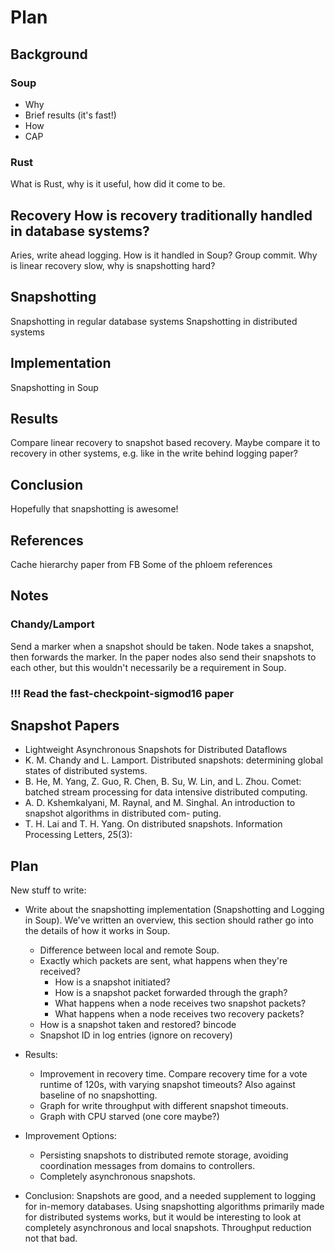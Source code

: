 # Plan
## Background
### Soup
* Why
* Brief results (it's fast!)
* How
* CAP

### Rust
What is Rust, why is it useful, how did it come to be.

## Recovery How is recovery traditionally handled in database systems?
Aries, write ahead logging.
How is it handled in Soup?
Group commit.
Why is linear recovery slow, why is snapshotting hard?

## Snapshotting
Snapshotting in regular database systems
Snapshotting in distributed systems

## Implementation
Snapshotting in Soup

## Results
Compare linear recovery to snapshot based recovery. Maybe compare it to recovery
in other systems, e.g. like in the write behind logging paper?

## Conclusion
Hopefully that snapshotting is awesome!

## References
Cache hierarchy paper from FB
Some of the phloem references

## Notes
### Chandy/Lamport
Send a marker when a snapshot should be taken. Node takes a snapshot, then
forwards the marker. In the paper nodes also send their snapshots to each other,
but this wouldn't necessarily be a requirement in Soup.

### !!! Read the fast-checkpoint-sigmod16 paper

## Snapshot Papers
* Lightweight Asynchronous Snapshots for Distributed Dataflows
* K. M. Chandy and L. Lamport. Distributed snapshots: determining global states of
distributed systems.
* B. He, M. Yang, Z. Guo, R. Chen, B. Su, W. Lin, and L. Zhou. Comet: batched
  stream processing for data intensive distributed computing.
* A. D. Kshemkalyani, M. Raynal, and M. Singhal. An introduction to snapshot
  algorithms in distributed com-
  puting.
* T. H. Lai and T. H. Yang. On distributed snapshots. Information Processing
  Letters, 25(3):

## Plan
New stuff to write:
* Write about the snapshotting implementation (Snapshotting and Logging in Soup).
We've written an overview, this section should rather go into the details of how
it works in Soup.
  - Difference between local and remote Soup.
  - Exactly which packets are sent, what happens when they're received?
    - How is a snapshot initiated?
    - How is a snapshot packet forwarded through the graph?
    - What happens when a node receives two snapshot packets?
    - What happens when a node receives two recovery packets?
  - How is a snapshot taken and restored? bincode
  - Snapshot ID in log entries (ignore on recovery)

* Results:
  - Improvement in recovery time. Compare recovery time for a vote runtime of
    120s, with varying snapshot timeouts? Also against baseline of no
    snapshotting.
  - Graph for write throughput with different snapshot timeouts.
  - Graph with CPU starved (one core maybe?)

* Improvement Options:
  - Persisting snapshots to distributed remote storage, avoiding coordination
    messages from domains to controllers.
  - Completely asynchronous snapshots.

* Conclusion:
Snapshots are good, and a needed supplement to logging for in-memory databases.
Using snapshotting algorithms primarily made for distributed systems works, but
it would be interesting to look at completely asynchronous and local snapshots.
Throughput reduction not that bad.
